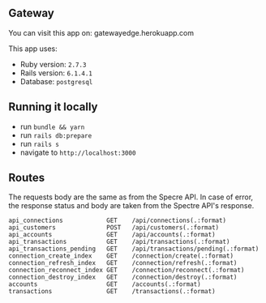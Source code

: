 ## Gateway

You can visit this app on: gatewayedge.herokuapp.com

This app uses:

* Ruby version: `2.7.3`
* Rails version: `6.1.4.1`
* Database: `postgresql`

## Running it locally
- run `bundle && yarn`
- run `rails db:prepare`
- run `rails s`
- navigate to `http://localhost:3000`

## Routes
The requests body are the same as from the Specre API.
In case of error, the response status and body are taken from the Spectre API's response.

```shell
api_connections            GET    /api/connections(.:format)
api_customers              POST   /api/customers(.:format)
api_accounts               GET    /api/accounts(.:format)
api_transactions           GET    /api/transactions(.:format)
api_transactions_pending   GET    /api/transactions/pending(.:format)
connection_create_index    GET    /connection/create(.:format)
connection_refresh_index   GET    /connection/refresh(.:format)
connection_reconnect_index GET    /connection/reconnect(.:format)
connection_destroy_index   GET    /connection/destroy(.:format)
accounts                   GET    /accounts(.:format)
transactions               GET    /transactions(.:format)
```